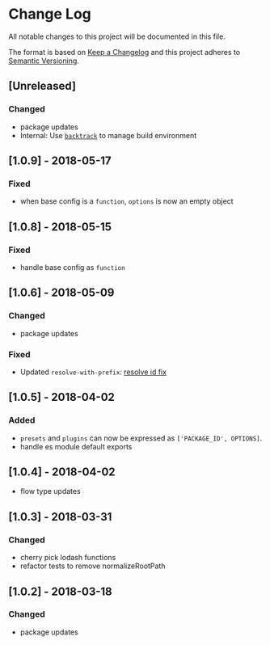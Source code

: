 # Change Log

All notable changes to this project will be documented in this file.

The format is based on [Keep a Changelog](http://keepachangelog.com/)
and this project adheres to [Semantic Versioning](http://semver.org/).

## [Unreleased]

### Changed

-   package updates
-   Internal: Use [`backtrack`](https://github.com/chrisblossom/backtrack) to manage build environment

## [1.0.9] - 2018-05-17

### Fixed

-   when base config is a `function`, `options` is now an empty object

## [1.0.8] - 2018-05-15

### Fixed

-   handle base config as `function`

## [1.0.6] - 2018-05-09

### Changed

-   package updates

### Fixed

-   Updated `resolve-with-prefix`: [resolve id fix](https://github.com/chrisblossom/resolve-with-prefix/commit/6dfc4d4cd7d8a16678551496916aedc2636cf4a5)

## [1.0.5] - 2018-04-02

### Added

-   `presets` and `plugins` can now be expressed as `['PACKAGE_ID', OPTIONS]`.
-   handle es module default exports

## [1.0.4] - 2018-04-02

-   flow type updates

## [1.0.3] - 2018-03-31

### Changed

-   cherry pick lodash functions
-   refactor tests to remove normalizeRootPath

## [1.0.2] - 2018-03-18

### Changed

-   package updates
